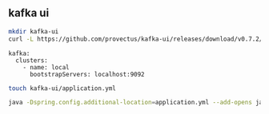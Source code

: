



kafka ui
---------

```bash
mkdir kafka-ui
curl -L https://github.com/provectus/kafka-ui/releases/download/v0.7.2/kafka-ui-api-v0.7.2.jar --output kafka-ui/kafka-ui-api-v0.7.2.jar
```


```properties
kafka:
  clusters:
    - name: local
      bootstrapServers: localhost:9092
```

```bash
touch kafka-ui/application.yml
```

```bash
java -Dspring.config.additional-location=application.yml --add-opens java.rmi/javax.rmi.ssl=ALL-UNNAMED -jar kafka-ui-api-v0.7.2.jar
```

